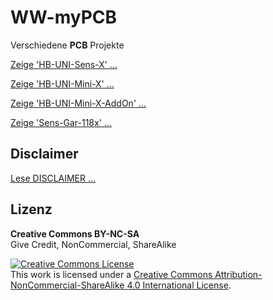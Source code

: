 # WW-myPCB
Verschiedene <b>PCB</b> Projekte

[Zeige 'HB-UNI-Sens-X' ...](./PCB_HB-UNI-Sens-X/README.md)

[Zeige 'HB-UNI-Mini-X' ...](./PCB_HB-UNI-Mini-X/README.md)

[Zeige 'HB-UNI-Mini-X-AddOn' ...](./PCB_HB-UNI-Mini-X-AddOn/README.md)

[Zeige 'Sens-Gar-118x' ...](./PCB_Sens-Gar-118x/README.md)

## Disclaimer
[Lese DISCLAIMER ...](DISCLAIMER.md)

## Lizenz

**Creative Commons BY-NC-SA**<br>
Give Credit, NonCommercial, ShareAlike

<a rel="license" href="http://creativecommons.org/licenses/by-nc-sa/4.0/"><img alt="Creative Commons License" style="border-width:0" src="https://i.creativecommons.org/l/by-nc-sa/4.0/88x31.png" /></a><br />This work is licensed under a <a rel="license" href="http://creativecommons.org/licenses/by-nc-sa/4.0/">Creative Commons Attribution-NonCommercial-ShareAlike 4.0 International License</a>.
